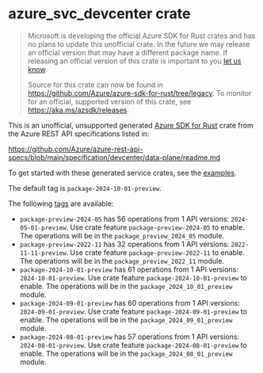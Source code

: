# azure_svc_devcenter crate

> Microsoft is developing the official Azure SDK for Rust crates and has no plans to update this unofficial crate.
> In the future we may release an official version that may have a different package name.
> If releasing an official version of this crate is important to you [let us know](https://github.com/Azure/azure-sdk-for-rust/issues/new/choose).
>
> Source for this crate can now be found in <https://github.com/Azure/azure-sdk-for-rust/tree/legacy>.
> To monitor for an official, supported version of this crate, see <https://aka.ms/azsdk/releases>.

This is an unofficial, unsupported generated [Azure SDK for Rust](https://github.com/Azure/azure-sdk-for-rust/tree/legacy) crate from the Azure REST API specifications listed in:

https://github.com/Azure/azure-rest-api-specs/blob/main/specification/devcenter/data-plane/readme.md

To get started with these generated service crates, see the [examples](https://github.com/Azure/azure-sdk-for-rust/blob/legacy/services/README.md#examples).

The default tag is `package-2024-10-01-preview`.

The following [tags](https://github.com/Azure/azure-sdk-for-rust/blob/legacy/services/tags.md) are available:

- `package-preview-2024-05` has 56 operations from 1 API versions: `2024-05-01-preview`. Use crate feature `package-preview-2024-05` to enable. The operations will be in the `package_preview_2024_05` module.
- `package-preview-2022-11` has 32 operations from 1 API versions: `2022-11-11-preview`. Use crate feature `package-preview-2022-11` to enable. The operations will be in the `package_preview_2022_11` module.
- `package-2024-10-01-preview` has 61 operations from 1 API versions: `2024-10-01-preview`. Use crate feature `package-2024-10-01-preview` to enable. The operations will be in the `package_2024_10_01_preview` module.
- `package-2024-09-01-preview` has 60 operations from 1 API versions: `2024-09-01-preview`. Use crate feature `package-2024-09-01-preview` to enable. The operations will be in the `package_2024_09_01_preview` module.
- `package-2024-08-01-preview` has 57 operations from 1 API versions: `2024-08-01-preview`. Use crate feature `package-2024-08-01-preview` to enable. The operations will be in the `package_2024_08_01_preview` module.